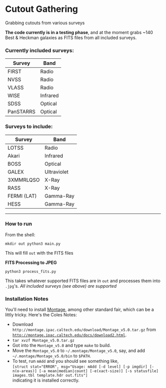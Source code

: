 # Cutout Gathering

Grabbing cutouts from various surveys

**The code currently is in a testing phase**, and at the moment grabs ~140 Best & Heckman galaxies as FITS files from all included surveys.

### Currently included surveys:

| Survey | Band |
|---|---|
| FIRST | Radio |
| NVSS | Radio|
| VLASS| Radio|
|WISE|Infrared|
| SDSS| Optical|
| PanSTARRS| Optical|

### Surveys to include:

| Survey | Band|
|---|---|
|LOTSS|Radio|
|Akari|Infrared|
|BOSS|Optical|
|GALEX|Ultraviolet|
|3XMMRLQSO|X-Ray|
|RASS|X-Ray|
|FERMI (LAT)|Gamma-Ray|
|HESS|Gamma-Ray|

---

### How to run

From the shell:

`mkdir out
python3 main.py`

This will fill `out` with the FITS files

**FITS Processing to JPEG**

`python3 process_fits.py`

This takes whatever supported FITS files are in `out` and processes them into `.jpg`'s.
_All included surveys (see above) are supported_

### Installation Notes

You'll need to install <a target=_blank href="https://montage-wrapper.readthedocs.io/en/v0.9.5/#installation">Montage</a>, among other standard fair, which can be a littly tricky. Here's the Coles Notes:

 * Download `http://montage.ipac.caltech.edu/download/Montage_v5.0.tar.gz` from <a target=_blank href="http://montage.ipac.caltech.edu/docs/download2.html">`http://montage.ipac.caltech.edu/docs/download2.html`</a>.
 * `tar xvzf Montage_v5.0.tar.gz`
 * Got into the `Montage_v5.0` and type `make` to build.
 * Move the `Montage_v5.0` to `~/.montage/Montage_v5.0`, say, and add `~/.montage/Montage_v5.0/bin` to `$PATH`.
 * To test, run `mAdd` and you should see something like,<br>```[struct stat="ERROR", msg="Usage: mAdd [-d level] [-p imgdir] [-n(o-areas)] [-a mean|median|count] [-e(xact-size)] [-s statusfile] images.tbl template.hdr out.fits"]```<br>indicating it is installed correctly.
